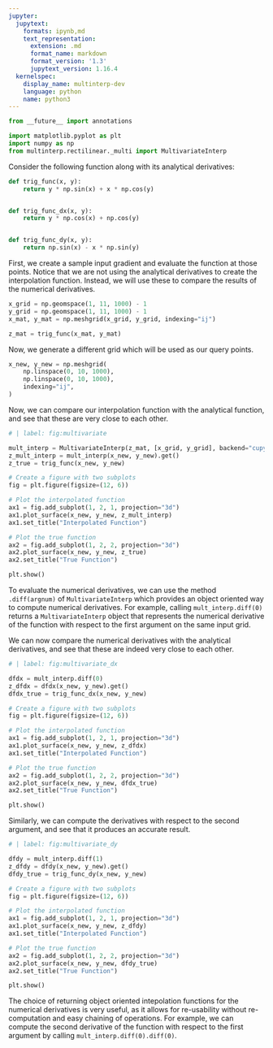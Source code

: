 ```yaml
---
jupyter:
  jupytext:
    formats: ipynb,md
    text_representation:
      extension: .md
      format_name: markdown
      format_version: '1.3'
      jupytext_version: 1.16.4
  kernelspec:
    display_name: multinterp-dev
    language: python
    name: python3
---
```


```python
from __future__ import annotations

import matplotlib.pyplot as plt
import numpy as np
from multinterp.rectilinear._multi import MultivariateInterp
```

Consider the following function along with its analytical derivatives:


```python
def trig_func(x, y):
    return y * np.sin(x) + x * np.cos(y)


def trig_func_dx(x, y):
    return y * np.cos(x) + np.cos(y)


def trig_func_dy(x, y):
    return np.sin(x) - x * np.sin(y)
```

First, we create a sample input gradient and evaluate the function at those points. Notice that we are not using the analytical derivatives to create the interpolation function. Instead, we will use these to compare the results of the numerical derivatives.


```python
x_grid = np.geomspace(1, 11, 1000) - 1
y_grid = np.geomspace(1, 11, 1000) - 1
x_mat, y_mat = np.meshgrid(x_grid, y_grid, indexing="ij")

z_mat = trig_func(x_mat, y_mat)
```

Now, we generate a different grid which will be used as our query points.


```python
x_new, y_new = np.meshgrid(
    np.linspace(0, 10, 1000),
    np.linspace(0, 10, 1000),
    indexing="ij",
)
```

Now, we can compare our interpolation function with the analytical function, and see that these are very close to each other.


```python
# | label: fig:multivariate

mult_interp = MultivariateInterp(z_mat, [x_grid, y_grid], backend="cupy")
z_mult_interp = mult_interp(x_new, y_new).get()
z_true = trig_func(x_new, y_new)

# Create a figure with two subplots
fig = plt.figure(figsize=(12, 6))

# Plot the interpolated function
ax1 = fig.add_subplot(1, 2, 1, projection="3d")
ax1.plot_surface(x_new, y_new, z_mult_interp)
ax1.set_title("Interpolated Function")

# Plot the true function
ax2 = fig.add_subplot(1, 2, 2, projection="3d")
ax2.plot_surface(x_new, y_new, z_true)
ax2.set_title("True Function")

plt.show()
```

To evaluate the numerical derivatives, we can use the method `.diff(argnum)` of `MultivariateInterp` which provides an object oriented way to compute numerical derivatives. For example, calling `mult_interp.diff(0)` returns a `MultivariateInterp` object that represents the numerical derivative of the function with respect to the first argument on the same input grid.

We can now compare the numerical derivatives with the analytical derivatives, and see that these are indeed very close to each other.


```python
# | label: fig:multivariate_dx

dfdx = mult_interp.diff(0)
z_dfdx = dfdx(x_new, y_new).get()
dfdx_true = trig_func_dx(x_new, y_new)

# Create a figure with two subplots
fig = plt.figure(figsize=(12, 6))

# Plot the interpolated function
ax1 = fig.add_subplot(1, 2, 1, projection="3d")
ax1.plot_surface(x_new, y_new, z_dfdx)
ax1.set_title("Interpolated Function")

# Plot the true function
ax2 = fig.add_subplot(1, 2, 2, projection="3d")
ax2.plot_surface(x_new, y_new, dfdx_true)
ax2.set_title("True Function")

plt.show()
```

Similarly, we can compute the derivatives with respect to the second argument, and see that it produces an accurate result.


```python
# | label: fig:multivariate_dy

dfdy = mult_interp.diff(1)
z_dfdy = dfdy(x_new, y_new).get()
dfdy_true = trig_func_dy(x_new, y_new)

# Create a figure with two subplots
fig = plt.figure(figsize=(12, 6))

# Plot the interpolated function
ax1 = fig.add_subplot(1, 2, 1, projection="3d")
ax1.plot_surface(x_new, y_new, z_dfdy)
ax1.set_title("Interpolated Function")

# Plot the true function
ax2 = fig.add_subplot(1, 2, 2, projection="3d")
ax2.plot_surface(x_new, y_new, dfdy_true)
ax2.set_title("True Function")

plt.show()
```

The choice of returning object oriented intepolation functions for the numerical derivatives is very useful, as it allows for re-usability without re-computation and easy chaining of operations. For example, we can compute the second derivative of the function with respect to the first argument by calling `mult_interp.diff(0).diff(0)`.

